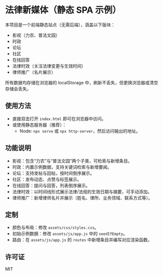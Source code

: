 # 法律新媒体（静态 SPA 示例）

本项目是一个前端静态站点（无需后端），涵盖以下版块：

- 影视（力农、普法文园）
- 时政
- 论坛
- 社区
- 在线回答
- 法律时效（关注法律变更与生效时间）
- 律师推广（名片展示）

所有数据均存储在浏览器的 localStorage 中，刷新不丢失，但更换浏览器或清空存储会丢失。

## 使用方法

- 直接双击打开 `index.html` 即可在浏览器中访问。
- 或使用静态服务器（推荐）：
  - Node: `npx serve` 或 `npx http-server`，然后访问输出的地址。

## 功能说明

- 影视：包含“力农”与“普法文园”两个子类，可检索与新增条目。
- 时政：内置示例数据，支持关键词检索与新增要闻。
- 论坛：支持发帖与回帖，按时间倒序展示。
- 社区：发布动态、点赞与标签展示。
- 在线回答：提问与回答，列表倒序展示。
- 法律时效：以时间线形式展示法律/法规的生效日期与摘要，可手动添加。
- 律师推广：新增律师名片并展示（姓名、律所、业务领域、联系方式等）。

## 定制

- 颜色与布局：修改 `assets/css/styles.css`。
- 初始示例数据：修改 `assets/js/app.js` 中的 `seedIfEmpty`。
- 路由：在 `assets/js/app.js` 的 `routes` 中新增条目并编写对应渲染函数。

## 许可证

MIT 
